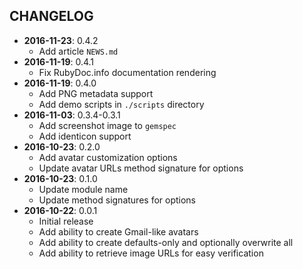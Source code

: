 CHANGELOG
---------
- **2016-11-23**: 0.4.2
  - Add article `NEWS.md`
- **2016-11-19**: 0.4.1
  - Fix RubyDoc.info documentation rendering
- **2016-11-19**: 0.4.0
  - Add PNG metadata support
  - Add demo scripts in `./scripts` directory
- **2016-11-03**: 0.3.4-0.3.1
  - Add screenshot image to `gemspec`
  - Add identicon support
- **2016-10-23**: 0.2.0
  - Add avatar customization options
  - Update avatar URLs method signature for options
- **2016-10-23**: 0.1.0
  - Update module name
  - Update method signatures for options
- **2016-10-22**: 0.0.1
  - Initial release
  - Add ability to create Gmail-like avatars
  - Add ability to create defaults-only and optionally overwrite all
  - Add ability to retrieve image URLs for easy verification
